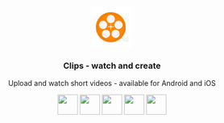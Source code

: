 <br/>
<p align="center">
  <a href="https://github.com/alph-a07/clips">
    <img src="media/readme-logo.png" alt="Logo" width="80" height="80">
  </a>

  <h3 align="center">Clips - watch and create</h3>

  <p align="center">
    Upload and watch short videos - available for Android and iOS 
    <br/>
  </p>
</p>

<p align="center">
<img src="https://user-images.githubusercontent.com/25181517/192108895-20dc3343-43e3-4a54-a90e-13a4abbc57b9.png" width="40" height="40">
<img src="https://user-images.githubusercontent.com/25181517/186150365-da1eccce-6201-487c-8649-45e9e99435fd.png" width="40" height="40">
<img src="https://user-images.githubusercontent.com/25181517/186150304-1568ffdf-4c62-4bdc-9cf1-8d8efcea7c5b.png" width="40" height="40">
<img src="https://user-images.githubusercontent.com/25181517/189716855-2c69ca7a-5149-4647-936d-780610911353.png" width="40" height="40">
<img src="https://user-images.githubusercontent.com/25181517/192108372-f71d70ac-7ae6-4c0d-8395-51d8870c2ef0.png" width="40" height="40">
</p>